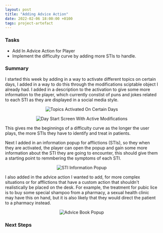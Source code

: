```yaml
---
layout: post
title: "Adding Advice Action"
date: 2022-02-06 18:00:00 +0100
tags: project-artefact
---
```


### Tasks
- Add In Advice Action for Player
- Implement the difficulty curve by adding more STIs to handle. 

### Summary
I started this week by adding in a way to activate different topics on certain days, I added in a way to do this through the modifications sciptable object I already had. I added in a description to the activation to give some more information to the player, which currently constist of puns and jokes related to each STI as they are displayed in a social media style.

<p align="center">
  <img src="{{site.baseurl}}/assets/modification-day-activations.png" alt="Topics Activated On Certain Days"/>
</p>

<p align="center">
  <img src="{{site.baseurl}}/assets/modifications-activation-display.png" alt="Day Start Screen With Active Modifications"/>
</p>

This gives me the beginnings of a difficulty curve as the longer the user plays, the more STIs they have to identify and treat in patients. 

Next I added in an information popup for afflictions (STIs), so they when they are activated, the player can open the popup and gain some more information about the STI they are going to encounter, this should give them a starting point to remmbering the symptoms of each STI.

<p align="center">
  <img src="{{site.baseurl}}/assets/sti-information-popup.png" alt="STI Information Popup"/>
</p>

I also added in the advice action I wanted to add, for more complex situations or for afflictions that have a custom action that shouldn't realistically be placed on the desk. For example, the treatment for pubic lice is to buy some special shampoo from a pharmacy, a sexual health clinic may have this on hand, but it is also likely that they would direct the patient to a pharmacy instead.

<p align="center">
  <img src="{{site.baseurl}}/assets/advice-book-popup.png" alt="Advice Book Popup"/>
</p>

### Next Steps
